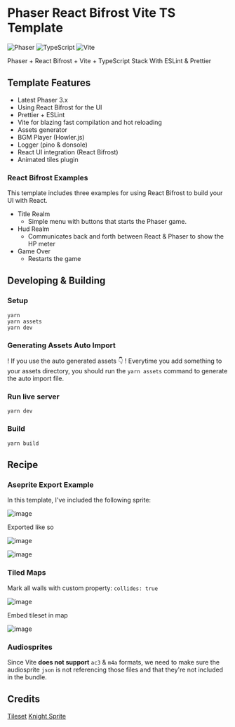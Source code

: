 # Phaser React Bifrost Vite TS Template

![Phaser](http://i.imgur.com/9M26w5m.png)
![TypeScript](http://i.imgur.com/5MWne89.png)
![Vite](https://seeklogo.com/images/V/vite-logo-BFD4283991-seeklogo.com.png)


Phaser + React Bifrost + Vite + TypeScript  Stack
With ESLint & Prettier


## Template Features

- Latest Phaser 3.x
- Using React Bifrost for the UI
- Prettier + ESLint
- Vite for blazing fast compilation and hot reloading
- Assets generator
- BGM Player (Howler.js)
- Logger (pino & donsole)
- React UI integration (React Bifrost)
- Animated tiles plugin

### React Bifrost Examples
This template includes three examples for using React Bifrost to build your UI with React.
- Title Realm
  - Simple menu with buttons that starts the Phaser game.
- Hud Realm
  - Communicates back and forth between React & Phaser to show the HP meter
- Game Over
  - Restarts the game

## Developing & Building
### Setup

```
yarn
yarn assets
yarn dev
```
### Generating Assets Auto Import

! If you use the auto generated assets :point_down: !
Everytime you add something to your assets directory, you should run the `yarn assets` command to generate the auto import file.
### Run live server

```
yarn dev
```
### Build
```
yarn build
```
## Recipe
### Aseprite Export Example
In this template, I've included the following sprite:

![image](https://user-images.githubusercontent.com/22729436/165117297-dd659594-8ac8-4ef2-aea0-18ac37723b03.png)

Exported like so

![image](https://user-images.githubusercontent.com/22729436/165117340-ef9519b0-98d8-4735-a0f2-aec19fc0dbdb.png)

![image](https://user-images.githubusercontent.com/22729436/165117371-3915b378-290a-4f56-b7e7-fea3b75f0b15.png)

### Tiled Maps
Mark all walls with custom property: `collides: true`

![image](https://user-images.githubusercontent.com/22729436/165117412-5e2c844e-852d-4e33-9a17-da5429f6a456.png)

Embed tileset in map

![image](https://user-images.githubusercontent.com/22729436/165117456-8a7f809c-60db-447f-adfc-35d7a4033f2b.png)

### Audiosprites
Since Vite **does not support** `ac3` & `m4a`  formats, we need to make sure the audiosprite `json` is not referencing those files and that they're not included in the bundle.


## Credits
[Tileset](https://ninjikin.itch.io/starter-tiles)
[Knight Sprite](https://aamatniekss.itch.io/fantasy-knight-free-pixelart-animated-character)


